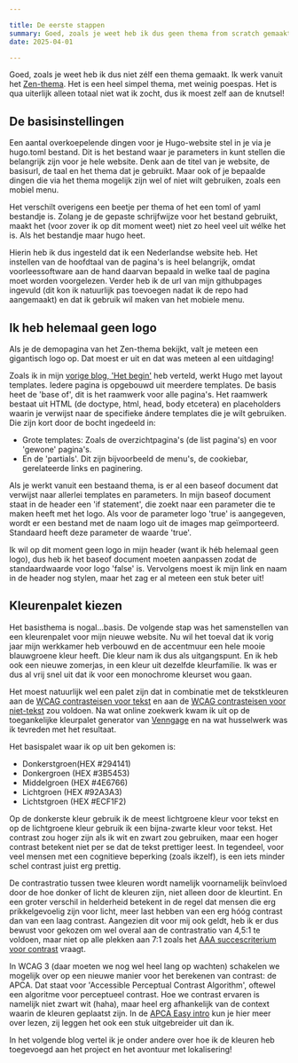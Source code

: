 ```yaml
---

title: De eerste stappen
summary: Goed, zoals je weet heb ik dus geen thema from scratch gemaakt. Ik werk vanuit het [Zen thema](https://zen-demo.xdeb.org/). Het is een heel simpel thema, met weinig poespas. Het is qua uiterlijk alleen totaal niet wat ik zocht, dus ik moest zelf aan de knutsel!
date: 2025-04-01

--- 
```


Goed, zoals je weet heb ik dus niet zélf een thema gemaakt. Ik werk vanuit het [Zen-thema](https://zen-demo.xdeb.org/). Het is een heel simpel thema, met weinig poespas. Het is qua uiterlijk alleen totaal niet wat ik zocht, dus ik moest zelf aan de knutsel!

## De basisinstellingen
Een aantal overkoepelende dingen voor je Hugo-website stel in je via je hugo.toml bestand. Dit is het bestand waar je parameters in kunt stellen die belangrijk zijn voor je hele website. Denk aan de titel van je website, de basisurl, de taal en het thema dat je gebruikt. Maar ook of je bepaalde dingen die via het thema mogelijk zijn wel of niet wilt gebruiken, zoals een mobiel menu. 

Het verschilt overigens een beetje per thema of het een toml of yaml bestandje is. Zolang je de gepaste schrijfwijze voor het bestand gebruikt, maakt het (voor zover ik op dit moment weet) niet zo heel veel uit wélke het is. Als het bestandje maar hugo heet. 

Hierin heb ik dus ingesteld dat ik een Nederlandse website heb. Het instellen van de hoofdtaal van de pagina's is heel belangrijk, omdat voorleessoftware aan de hand daarvan bepaald in welke taal de pagina moet worden voorgelezen. Verder heb ik de url van mijn githubpages ingevuld (dit kon ik natuurlijk pas toevoegen nadat ik de repo had aangemaakt) en dat ik gebruik wil maken van het mobiele menu. 

## Ik heb helemaal geen logo
Als je de demopagina van het Zen-thema bekijkt, valt je meteen een gigantisch logo op. Dat moest er uit en dat was meteen al een uitdaging! 

Zoals ik in mijn [vorige blog, 'Het begin'](https://renateroke.github.io/blogs/hetbegin/) heb verteld, werkt Hugo met layout templates. Iedere pagina is opgebouwd uit meerdere templates. De basis heet de 'base of', dit is het raamwerk voor alle pagina's. Het raamwerk bestaat uit HTML (de doctype, html, head, body etcetera) en placeholders waarin je verwijst naar de specifieke ándere templates die je wilt gebruiken. Die zijn kort door de bocht ingedeeld in:

- Grote templates: Zoals de overzichtpagina's (de list pagina's) en voor 'gewone' pagina's. 
- En de 'partials'. Dit zijn bijvoorbeeld de menu's, de cookiebar, gerelateerde links en paginering.

Als je werkt vanuit een bestaand thema, is er al een baseof document dat verwijst naar allerlei templates en parameters. In mijn baseof document staat in de header een 'if statement', die zoekt naar een parameter die te maken heeft met het logo. Als voor de parameter logo 'true' is aangegeven, wordt er een bestand met de naam logo uit de images map geïmporteerd. Standaard heeft deze parameter de waarde 'true'. 

Ik wil op dit moment geen logo in mijn header (want ik héb helemaal geen logo), dus heb ik het baseof document moeten aanpassen zodat de standaardwaarde voor logo 'false' is. Vervolgens moest ik mijn link en naam in de header nog stylen, maar het zag er al meteen een stuk beter uit!

## Kleurenpalet kiezen

Het basisthema is nogal...basis. De volgende stap was het samenstellen van een kleurenpalet voor mijn nieuwe website. Nu wil het toeval dat ik vorig jaar mijn werkkamer heb verbouwd en de accentmuur een hele mooie blauwgroene kleur heeft. Die kleur nam ik dus als uitgangspunt. En ik heb ook een nieuwe zomerjas, in een kleur uit dezelfde kleurfamilie. Ik was er dus al vrij snel uit dat ik voor een monochrome kleurset wou gaan. 

Het moest natuurlijk wel een palet zijn dat in combinatie met de tekstkleuren aan de [WCAG contrasteisen voor tekst](https://www.w3.org/WAI/WCAG22/Understanding/contrast-minimum) en aan de [WCAG contrasteisen voor niet-tekst](https://www.w3.org/WAI/WCAG22/Understanding/non-text-contrast) zou voldoen. Na wat online zoekwerk kwam ik uit op de toegankelijke kleurpalet generator van [Venngage](https://venngage.com/tools/accessible-color-palette-generator) en na wat husselwerk was ik tevreden met het resultaat.

Het basispalet waar ik op uit ben gekomen is:

- Donkerstgroen(HEX #294141)
- Donkergroen (HEX #3B5453)
- Middelgroen (HEX #4E6766)
- Lichtgroen (HEX #92A3A3)
- Lichtstgroen (HEX #ECF1F2)

Op de donkerste kleur gebruik ik de meest lichtgroene kleur voor tekst en op de lichtgroene kleur gebruik ik een bijna-zwarte kleur voor tekst. Het contrast zou hoger zijn als ik wit en zwart zou gebruiken, maar een hoger contrast betekent niet per se dat de tekst prettiger leest. In tegendeel, voor veel mensen met een cognitieve beperking (zoals ikzelf), is een iets minder schel contrast juist erg prettig. 

De contrastratio tussen twee kleuren wordt namelijk voornamelijk beïnvloed door de hoe donker of licht de kleuren zijn, niet alleen door de kleurtint. En een groter verschil in helderheid betekent in de regel dat mensen die erg prikkelgevoelig zijn voor licht, meer last hebben van een erg hóóg contrast dan van een laag contrast. Aangezien dit voor mij ook geldt, heb ik er dus bewust voor gekozen om wel overal aan de contrastratio van 4,5:1 te voldoen, maar niet op alle plekken aan 7:1 zoals het [AAA succescriterium voor contrast](https://www.w3.org/WAI/WCAG22/Understanding/contrast-enhanced) vraagt. 

In WCAG 3 (daar moeten we nog wel heel lang op wachten) schakelen we mogelijk over op een nieuwe manier voor het berekenen van contrast: de APCA. Dat staat voor 'Accessible Perceptual Contrast Algorithm', oftewel een algoritme voor perceptueel contrast. Hoe we contrast ervaren is namelijk niet zwart wit (haha), maar heel erg afhankelijk van de context waarin de kleuren geplaatst zijn. In de [APCA Easy intro](https://git.apcacontrast.com/documentation/APCAeasyIntro) kun je hier meer over lezen, zij leggen het ook een stuk uitgebreider uit dan ik. 

In het volgende blog vertel ik je onder andere over hoe ik de kleuren heb toegevoegd aan het project en het avontuur met lokalisering!
